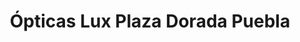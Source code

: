---
title: "Ópticas Lux Plaza Dorada Puebla"
url: /puebla/opticas-lux-plaza-dorada-puebla/
shop: óptico
---